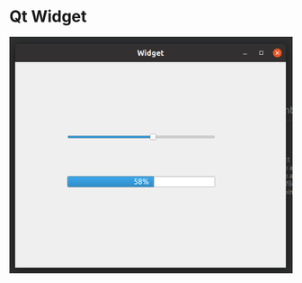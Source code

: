 # Qt Widget
![alt text](https://github.com/Sothul/learn-qt/blob/39eccb23e1cd758b1b00756442a219198d7e478a/learn-qt-beginner/1-4QtWidgetDemo/1-4QtWidgetDemo.png)
